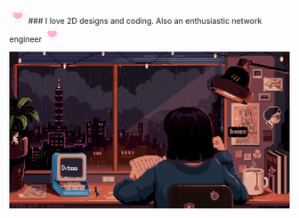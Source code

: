 <img src="https://raw.githubusercontent.com/handescribbles/handescribbles/main/LightImpassionedAsiaticlesserfreshwaterclam-max-1mb.gif" alt="" width="30" height="30"> ### I love 2D designs and coding. Also an enthusiastic network engineer <img src="https://raw.githubusercontent.com/handescribbles/handescribbles/main/LightImpassionedAsiaticlesserfreshwaterclam-max-1mb.gif" alt="" width="30" height="30">

<img src="https://raw.githubusercontent.com/handescribbles/handescribbles/4e63034c8ffe4cff5c06d3c4c30491c3ce25575d/pixel-study.gif" width="auto">

<!--
**handescribbles/handescribbles** is a ✨ _special_ ✨ repository because its `README.md` (this file) appears on your GitHub profile.

Here are some ideas to get you started:

- 🔭 I’m currently working on ...
- 🌱 I’m currently learning ...
- 👯 I’m looking to collaborate on ...
- 🤔 I’m looking for help with ...
- 💬 Ask me about ...
- 📫 How to reach me: ...
- 😄 Pronouns: ...
- ⚡ Fun fact: ...
-->
